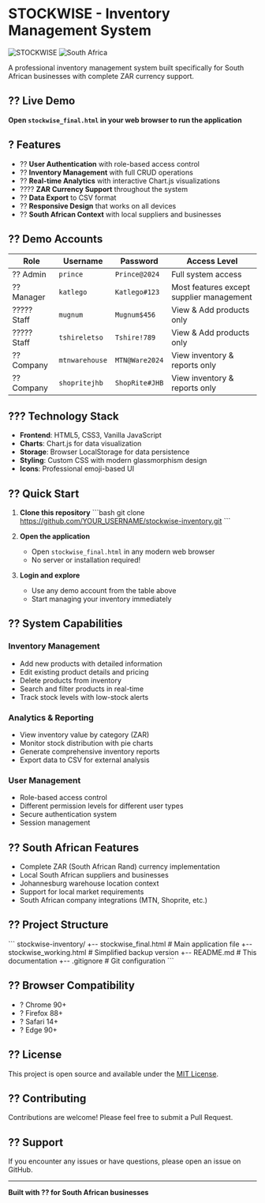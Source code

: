 # STOCKWISE - Inventory Management System

![STOCKWISE](https://img.shields.io/badge/STOCKWISE-Inventory%20Management-blue)
![South Africa](https://img.shields.io/badge/Location-South%20Africa-green)

A professional inventory management system built specifically for South African businesses with complete ZAR currency support.

## ?? Live Demo

**Open `stockwise_final.html` in your web browser to run the application**

## ? Features

- ?? **User Authentication** with role-based access control
- ?? **Inventory Management** with full CRUD operations
- ?? **Real-time Analytics** with interactive Chart.js visualizations
- ???? **ZAR Currency Support** throughout the system
- ?? **Data Export** to CSV format
- ?? **Responsive Design** that works on all devices
- ?? **South African Context** with local suppliers and businesses

## ?? Demo Accounts

| Role | Username | Password | Access Level |
|------|----------|----------|-------------|
| ?? Admin | `prince` | `Prince@2024` | Full system access |
| ?? Manager | `katlego` | `Katlego#123` | Most features except supplier management |
| ????? Staff | `mugnum` | `Mugnum$456` | View & Add products only |
| ????? Staff | `tshireletso` | `Tshire!789` | View & Add products only |
| ?? Company | `mtnwarehouse` | `MTN@Ware2024` | View inventory & reports only |
| ?? Company | `shopritejhb` | `ShopRite#JHB` | View inventory & reports only |

## ??? Technology Stack

- **Frontend**: HTML5, CSS3, Vanilla JavaScript
- **Charts**: Chart.js for data visualization
- **Storage**: Browser LocalStorage for data persistence
- **Styling**: Custom CSS with modern glassmorphism design
- **Icons**: Professional emoji-based UI

## ?? Quick Start

1. **Clone this repository**
   \`\`\`bash
   git clone https://github.com/YOUR_USERNAME/stockwise-inventory.git
   \`\`\`

2. **Open the application**
   - Open `stockwise_final.html` in any modern web browser
   - No server or installation required!

3. **Login and explore**
   - Use any demo account from the table above
   - Start managing your inventory immediately

## ?? System Capabilities

### Inventory Management
- Add new products with detailed information
- Edit existing product details and pricing
- Delete products from inventory
- Search and filter products in real-time
- Track stock levels with low-stock alerts

### Analytics & Reporting
- View inventory value by category (ZAR)
- Monitor stock distribution with pie charts
- Generate comprehensive inventory reports
- Export data to CSV for external analysis

### User Management
- Role-based access control
- Different permission levels for different user types
- Secure authentication system
- Session management

## ?? South African Features

- Complete ZAR (South African Rand) currency implementation
- Local South African suppliers and businesses
- Johannesburg warehouse location context
- Support for local market requirements
- South African company integrations (MTN, Shoprite, etc.)

## ?? Project Structure

\`\`\`
stockwise-inventory/
+-- stockwise_final.html          # Main application file
+-- stockwise_working.html        # Simplified backup version
+-- README.md                     # This documentation
+-- .gitignore                   # Git configuration
\`\`\`

## ?? Browser Compatibility

- ? Chrome 90+
- ? Firefox 88+
- ? Safari 14+
- ? Edge 90+

## ?? License

This project is open source and available under the [MIT License](LICENSE).

## ?? Contributing

Contributions are welcome! Please feel free to submit a Pull Request.

## ?? Support

If you encounter any issues or have questions, please open an issue on GitHub.

---

**Built with ?? for South African businesses**
